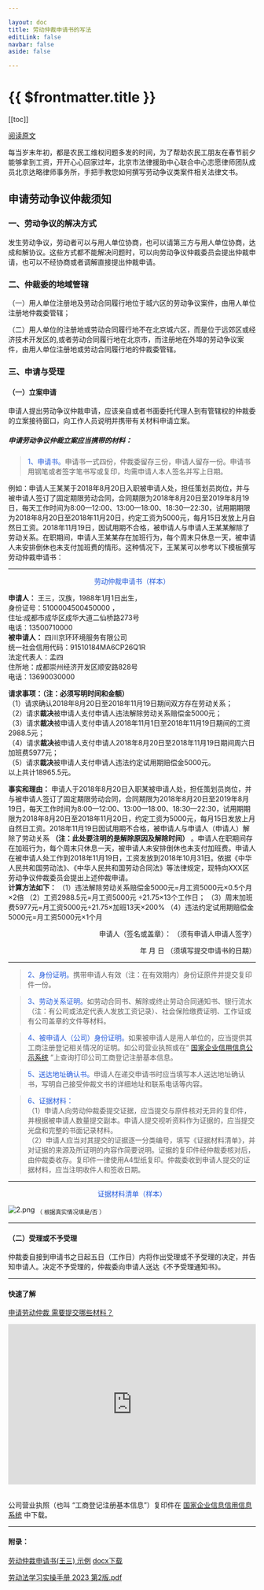 ```yaml
---

layout: doc
title: 劳动仲裁申请书的写法
editLink: false
navbar: false
aside: false

---
```


# {{ $frontmatter.title }}

[[toc]]

[阅读原文](http://www.moj.gov.cn/pub/sfbgw/jgsz/jgszzsdw/zsdwflyzzx/flyzzxgzpt/gzptwlpx/202007/t20200702_190436.html)

每当岁末年初，都是农民工维权问题多发的时间，为了帮助农民工朋友在春节前夕能够拿到工资，开开心心回家过年，北京市法律援助中心联合中心志愿律师团队成员北京达略律师事务所，手把手教您如何撰写劳动争议类案件相关法律文书。

## 申请劳动争议仲裁须知

### 一、劳动争议的解决方式
发生劳动争议，劳动者可以与用人单位协商，也可以请第三方与用人单位协商，达成和解协议。这些方式都不能解决问题时，可以向劳动争议仲裁委员会提出仲裁申请，也可以不经协商或者调解直接提出仲裁申请。

### 二、仲裁委的地域管辖
（一）用人单位注册地及劳动合同履行地位于城六区的劳动争议案件，由用人单位注册地仲裁委管辖；

（二）用人单位的注册地或劳动合同履行地不在北京城六区，而是位于远郊区或经济技术开发区的,或者劳动合同履行地在北京市，而注册地在外埠的劳动争议案件，由用人单位注册地或劳动合同履行地的仲裁委管辖。

### 三、申请与受理

#### （一）立案申请
申请人提出劳动争议仲裁申请，应该亲自或者书面委托代理人到有管辖权的仲裁委的立案接待窗口，向工作人员说明并携带有关材料申请立案。

##### 申请劳动争议仲裁立案应当携带的材料：

> <font color="#245bdb">1、申请书。</font>申请书一式四份，仲裁委留存三份，申请人留存一份。申请书用钢笔或者签字笔书写或复印，均需申请人本人签名并写上日期。

例如：申请人王某某于2018年8月20日入职被申请人处，担任策划员岗位，并与被申请人签订了固定期限劳动合同，合同期限为2018年8月20日至2019年8月19日，每天工作时间为8:00—12:00、13:00—18:00、18:30—22:30，试用期期限为2018年8月20日至2018年11月20日，约定工资为5000元，每月15日发放上月自然日工资。2018年11月19日，因试用期不合格，被申请人与申请人王某某解除了劳动关系。在职期间，申请人王某某存在加班行为，每个周末只休息一天，被申请人未安排倒休也未支付加班费的情形。这种情况下，王某某可以参考以下模板撰写劳动仲裁申请书：

---

<center><font color="#245bdb">劳动仲裁申请书（样本）</font></center>

**申请人：**  王三，汉族，1988年1月1日出生，<br>
身份证号：5100004500450000 ，<br>
住址:成都市成华区成华大道二仙桥路273号<br>
电话：13500710000 <br>
**被申请人：** 四川京环环境服务有限公司<br>
统一社会信用代码：91510184MA6CP26Q1R <br>
法定代表人：孟四<br>
住所地：成都崇州经济开发区顺安路828号<br>
电话：13690030000 <br>

**请求事项：（注：必须写明时间和金额）** <br>
（1）请求确认2018年8月20日至2018年11月19日期间双方存在劳动关系；<br>
（2）请求**裁决**被申请人支付申请人违法解除劳动关系赔偿金5000元；<br>
（3）请求**裁决**被申请人支付申请人2018年11月1日至2018年11月19日期间的工资2988.5元；<br>
（4）请求**裁决**被申请人支付申请人2018年8月20日至2018年11月19日期间周六日加班费5977元；<br>
（5）请求**裁决**被申请人支付申请人违法约定试用期赔偿金5000元。<br>
以上共计18965.5元。<br>

**事实和理由：**
申请人于2018年8月20日入职某被申请人处，担任策划员岗位，并与被申请人签订了固定期限劳动合同，合同期限为2018年8月20日至2019年8月19日，每天工作时间为8:00—12:00、13:00—18:00、18:30—22:30，试用期期限为2018年8月20日至2018年11月20日，约定工资为5000元，每月15日发放上月自然日工资。2018年11月19日因试用期不合格，被申请人与申请人（申请人）解除了劳动关系 **（注：此处要注明的是解除原因及解除时间）** 。申请人在职期间存在加班行为，每个周末只休息一天，被申请人未安排倒休也未支付加班费。申请人在被申请人处工作到2018年11月19日，工资发放到2018年10月31日。依据《中华人民共和国劳动法》、《中华人民共和国劳动合同法》等法律规定，现特向XXX区劳动争议仲裁委员会提出上述仲裁申请。
<br>
**计算方法如下：**
（1）违法解除劳动关系赔偿金5000元=月工资5000元×0.5个月×2倍
（2）工资2988.5元=月工资5000元 ÷21.75×13个工作日；
（3）周末加班费5977元=月工资5000元÷21.75×加班13天×200%
（4）违法约定试用期赔偿金5000元=月工资5000元×1个月

<p align="right">申请人（签名或盖章）：
（须有申请人申请人签字）</p>

<p align="right">年 月 日
（须填写提交申请书的日期）</p>

---

> <font color="#245bdb">2、身份证明。</font>携带申请人有效（注：在有效期内）身份证原件并提交复印件一份。

> <font color="#245bdb">3、劳动关系证明。</font>如劳动合同书、解除或终止劳动合同通知书、银行流水（注：有公司或法定代表人发放工资记录）、社会保险缴费证明、工作证或有公司盖章的文件等材料。

> <font color="#245bdb">4、被申请人（公司）身份证明。</font>如果被申请人是用人单位的，应当提供其工商注册登记相关情况的证明。如公司营业执照或在“ [国家企业信用信息公示系统](https://www.gsxt.gov.cn/index.html) ”上查询打印公司工商登记注册基本信息。

> <font color="#245bdb">5、送达地址确认书。</font>申请人在递交申请书时应当填写本人送达地址确认书，写明自己接受仲裁文书的详细地址和联系电话等内容。

> <font color="#245bdb">6、证据材料：</font>  <br>（1）申请人向劳动仲裁委提交证据，应当提交与原件核对无异的复印件，并根据被申请人数量提交副本。申请人提交视听资料作为证据的，应当提交光盘和完整的书面记录材料。<br>（2）申请人应当对其提交的证据逐一分类编号，填写《证据材料清单》，并对证据的来源及所证明的内容作简要说明。证据的复印件经仲裁委核对后，由仲裁委收存。复印件一律使用A4型纸复印。仲裁委收到申请人提交的证据材料，应当注明收件人和签收日期。

---

<center><font color="#245bdb">证据材料清单（样本）</font></center>

![2.png](http://www.moj.gov.cn/pub/sfbgw/jgsz/jgszzsdw/zsdwflyzzx/flyzzxgzpt/gzptwlpx/202007/W020210225403908088237.png)
 <sub>（ 根据真实情况填是/否 ）</sub>

---

#### （二）受理或不予受理
仲裁委自接到申请书之日起五日（工作日）内将作出受理或不予受理的决定，并告知申请人。决定不予受理的，仲裁委向申请人送达《不予受理通知书》。

---

#### 快速了解

[申请劳动仲裁 需要提交哪些材料？](https://player.bilibili.com/player.html?aid=700531719&bvid=BV1bm4y1J7Xz&cid=1187108199&p=1)

<div style="position: relative; padding-bottom: 64.5933014354067%; height: 0;"><iframe src="https://player.bilibili.com/player.html?aid=700531719&bvid=BV1bm4y1J7Xz&cid=1187108199&p=1" frameborder="0" webkitallowfullscreen mozallowfullscreen allowfullscreen style="position: absolute; top: 0; left: 0; width: 100%; height: 100%;"></iframe></div>

<br>公司营业执照（也叫 “工商登记注册基本信息”）复印件在 [国家企业信息信用信息系统](https://www.gsxt.gov.cn/index.html) 中下载。

---

#### 附录：<br>
[劳动仲裁申请书(王三) 示例](example.md)   [docx下载](https://docs.qq.com/document/DT0ViVmJWVGlQWnp1)

[劳动法学习实操手册 2023 第2版.pdf](https://docs.qq.com/pdf/DT0ZQckd1d1NSQ3Z1)
